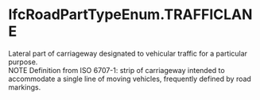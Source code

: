 IfcRoadPartTypeEnum.TRAFFICLANE
===============================
Lateral part of carriageway designated to vehicular traffic for a particular
purpose.  
NOTE Definition from ISO 6707-1: strip of carriageway intended to accommodate
a single line of moving vehicles, frequently defined by road markings.  


